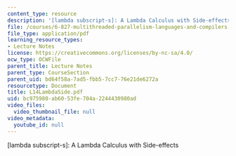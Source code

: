 ```yaml
---
content_type: resource
description: '[lambda subscript-s]: A Lambda Calculus with Side-effects'
file: /courses/6-827-multithreaded-parallelism-languages-and-compilers-fall-2002/bc975980ab6053fe704a2244430980ad_L14LambdaSide.pdf
file_type: application/pdf
learning_resource_types:
- Lecture Notes
license: https://creativecommons.org/licenses/by-nc-sa/4.0/
ocw_type: OCWFile
parent_title: Lecture Notes
parent_type: CourseSection
parent_uid: bd64f58a-7ad5-fbb5-7cc7-76e21de6272a
resourcetype: Document
title: L14LambdaSide.pdf
uid: bc975980-ab60-53fe-704a-2244430980ad
video_files:
  video_thumbnail_file: null
video_metadata:
  youtube_id: null
---
```

[lambda subscript-s]: A Lambda Calculus with Side-effects